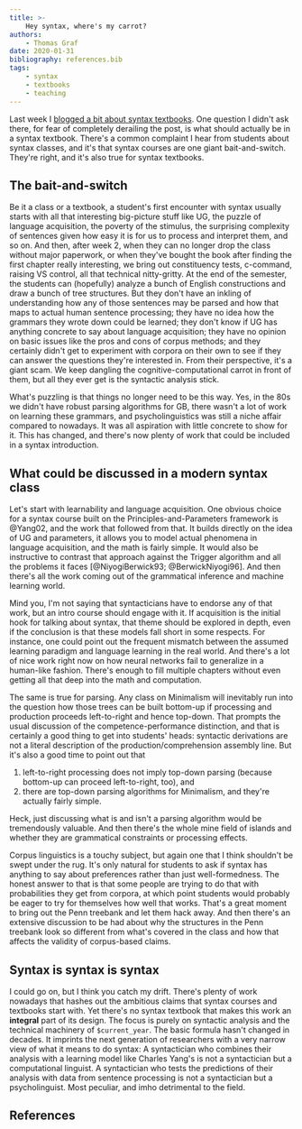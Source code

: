 ```yaml
---
title: >-
    Hey syntax, where's my carrot?
authors:
    - Thomas Graf
date: 2020-01-31
bibliography: references.bib
tags:
    - syntax
    - textbooks
    - teaching
---
```


<!-- START_SUMMARY_BLOCK -->
Last week I [blogged a bit about syntax textbooks]({filename}2020-01-22_graf_syntax-textbooks.md).
One question I didn't ask there, for fear of completely derailing the post, is what should actually be in a syntax textbook.
There's a common complaint I hear from students about syntax classes, and it's that syntax courses are one giant bait-and-switch.
They're right, and it's also true for syntax textbooks.
<!-- END_SUMMARY_BLOCK -->


## The bait-and-switch

Be it a class or a textbook, a student's first encounter with syntax usually starts with all that interesting big-picture stuff like UG, the puzzle of language acquisition, the poverty of the stimulus, the surprising complexity of sentences given how easy it is for us to process and interpret them, and so on.
And then, after week 2, when they can no longer drop the class without major paperwork, or when they've bought the book after finding the first chapter really interesting, we bring out constituency tests, c-command, raising VS control, all that technical nitty-gritty.
At the end of the semester, the students can (hopefully) analyze a bunch of English constructions and draw a bunch of tree structures.
But they don't have an inkling of understanding how any of those sentences may be parsed and how that maps to actual human sentence processing;
they have no idea how the grammars they wrote down could be learned;
they don't know if UG has anything concrete to say about language acquisition;
they have no opinion on basic issues like the pros and cons of corpus methods;
and they certainly didn't get to experiment with corpora on their own to see if they can answer the questions they're interested in.
From their perspective, it's a giant scam.
We keep dangling the cognitive-computational carrot in front of them, but all they ever get is the syntactic analysis stick.

What's puzzling is that things no longer need to be this way.
Yes, in the 80s we didn't have robust parsing algorithms for GB, there wasn't a lot of work on learning these grammars, and psycholinguistics was still a niche affair compared to nowadays.
It was all aspiration with little concrete to show for it.
This has changed, and there's now plenty of work that could be included in a syntax introduction.


## What could be discussed in a modern syntax class

Let's start with learnability and language acquisition.
One obvious choice for a syntax course built on the Principles-and-Parameters framework is @Yang02, and the work that followed from that.
It builds directly on the idea of UG and parameters, it allows you to model actual phenomena in language acquisition, and the math is fairly simple.
It would also be instructive to contrast that approach against the Trigger algorithm and all the problems it faces [@NiyogiBerwick93; @BerwickNiyogi96].
And then there's all the work coming out of the grammatical inference and machine learning world.

Mind you, I'm not saying that syntacticians have to endorse any of that work, but an intro course should engage with it.
If acquisition is the initial hook for talking about syntax, that theme should be explored in depth, even if the conclusion is that these models fall short in some respects.
For instance, one could point out the frequent mismatch between the assumed learning paradigm and language learning in the real world.
And there's a lot of nice work right now on how neural networks fail to generalize in a human-like fashion.
There's enough to fill multiple chapters without even getting all that deep into the math and computation.

The same is true for parsing.
Any class on Minimalism will inevitably run into the question how those trees can be built bottom-up if processing and production proceeds left-to-right and hence top-down.
That prompts the usual discussion of the competence-performance distinction, and that is certainly a good thing to get into students' heads: syntactic derivations  are not a literal description of the production/comprehension assembly line.
But it's also a good time to point out that

1. left-to-right processing does not imply top-down parsing (because bottom-up can proceed left-to-right, too), and
1. there are top-down parsing algorithms for Minimalism, and they're actually fairly simple.

Heck, just discussing what is and isn't a parsing algorithm would be tremendously valuable.
And then there's the whole mine field of islands and whether they are grammatical constraints or processing effects.

Corpus linguistics is a touchy subject, but again one that I think shouldn't be swept under the rug.
It's only natural for students to ask if syntax has anything to say about preferences rather than just well-formedness.
The honest answer to that is that some people are trying to do that with probabilities they get from corpora, at which point students would probably be eager to try for themselves how well that works.
That's a great moment to bring out the Penn treebank and let them hack away.
And then there's an extensive discussion to be had about why the structures in the Penn treebank look so different from what's covered in the class and how that affects the validity of corpus-based claims.


## Syntax is syntax is syntax

I could go on, but I think you catch my drift.
There's plenty of work nowadays that hashes out the ambitious claims that syntax courses and textbooks start with.
Yet there's no syntax textbook that makes this work an **integral** part of its design.
The focus is purely on syntactic analysis and the technical machinery of `$current_year`.
The basic formula hasn't changed in decades.
It imprints the next generation of researchers with a very narrow view of what it means to do syntax:
A syntactician who combines their analysis with a learning model like Charles Yang's is not a syntactician but a computational linguist.
A syntactician who tests the predictions of their analysis with data from sentence processing is not a syntactician but a psycholinguist.
Most peculiar, and imho detrimental to the field. 


## References
